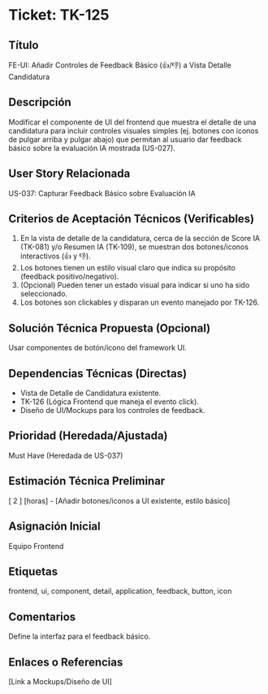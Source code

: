 # Ticket: TK-125

## Título
FE-UI: Añadir Controles de Feedback Básico (👍/👎) a Vista Detalle Candidatura

## Descripción
Modificar el componente de UI del frontend que muestra el detalle de una candidatura para incluir controles visuales simples (ej. botones con iconos de pulgar arriba y pulgar abajo) que permitan al usuario dar feedback básico sobre la evaluación IA mostrada (US-027).

## User Story Relacionada
US-037: Capturar Feedback Básico sobre Evaluación IA

## Criterios de Aceptación Técnicos (Verificables)
1.  En la vista de detalle de la candidatura, cerca de la sección de Score IA (TK-081) y/o Resumen IA (TK-109), se muestran dos botones/iconos interactivos (👍 y 👎).
2.  Los botones tienen un estilo visual claro que indica su propósito (feedback positivo/negativo).
3.  (Opcional) Pueden tener un estado visual para indicar si uno ha sido seleccionado.
4.  Los botones son clickables y disparan un evento manejado por TK-126.

## Solución Técnica Propuesta (Opcional)
Usar componentes de botón/icono del framework UI.

## Dependencias Técnicas (Directas)
* Vista de Detalle de Candidatura existente.
* TK-126 (Lógica Frontend que maneja el evento click).
* Diseño de UI/Mockups para los controles de feedback.

## Prioridad (Heredada/Ajustada)
Must Have (Heredada de US-037)

## Estimación Técnica Preliminar
[ 2 ] [horas] - [Añadir botones/iconos a UI existente, estilo básico]

## Asignación Inicial
Equipo Frontend

## Etiquetas
frontend, ui, component, detail, application, feedback, button, icon

## Comentarios
Define la interfaz para el feedback básico.

## Enlaces o Referencias
[Link a Mockups/Diseño de UI]
